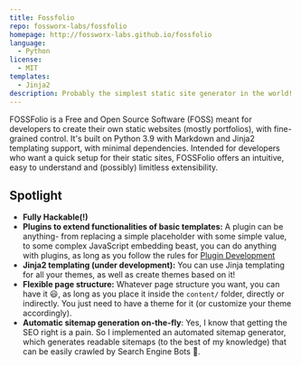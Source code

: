```yaml
---
title: Fossfolio
repo: fossworx-labs/fossfolio
homepage: http://fossworx-labs.github.io/fossfolio
language:
  - Python
license:
  - MIT
templates:
  - Jinja2
description: Probably the simplest static site generator in the world!
---
```


FOSSFolio is a Free and Open Source Software (FOSS) meant for developers to create their own static websites (mostly portfolios), with fine-grained control. It's built on Python 3.9 with Markdown and Jinja2 templating support, with minimal dependencies.
Intended for developers who want a quick setup for their static sites, FOSSFolio offers an intuitive, easy to understand and (possibly) limitless extensibility.

## Spotlight

- **Fully Hackable(!)**
- **Plugins to extend functionalities of basic templates:** A plugin can be anything- from replacing a simple placeholder with some simple value, to some complex JavaScript embedding beast, you can do anything with plugins, as long as you follow the rules for [Plugin Development](https://github.com/fossworx-labs/fossfolio/blob/main/README.md#plugin-development) 
- **Jinja2 templating (under development):** You can use Jinja templating for all your themes, as well as create themes based on it!
- **Flexible page structure:** Whatever page structure you want, you can have it 😃, as long as you place it inside the `content/` folder, directly or indirectly. You just need to have a theme for it (or customize your theme accordingly).
- **Automatic sitemap generation on-the-fly**: Yes, I know that getting the SEO right is a pain. So I implemented an automated sitemap generator, which generates readable sitemaps (to the best of my knowledge) that can be easily crawled by Search Engine Bots 🥳.
